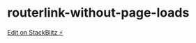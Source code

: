 # routerlink-without-page-loads

[Edit on StackBlitz ⚡️](https://stackblitz.com/edit/angular-hsezw8-zklmdy)